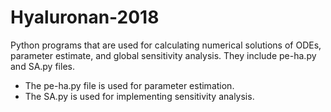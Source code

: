# Hyaluronan-2018
Python programs that are used for calculating numerical solutions of ODEs, parameter estimate, and global sensitivity analysis. They include pe-ha.py and SA.py files.

- The pe-ha.py file is used for parameter estimation.
- The SA.py is used for implementing sensitivity analysis.


